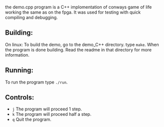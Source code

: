 the demo.cpp program is a C++ implomentation of conways game of life working the same as on the fpga. It was used for testing with quick compiling and debugging.

## Building:
On linux:
To build the demo, go to the demo_C++ directory. type `make`. When the program is done building. Read the readme in that directory for more information.

## Running:
To run the program type `./run`.

## Controls:
* `j` The program will proceed 1 step.
* `k` The program will proceed half a step.
* `q` Quit the program.
